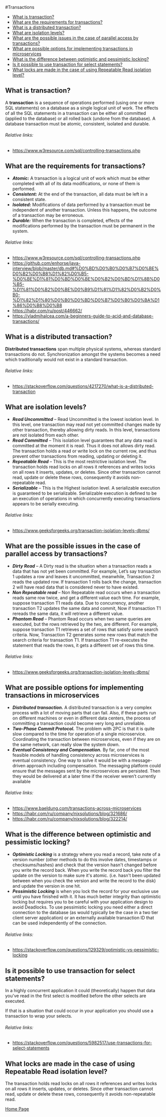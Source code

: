 #Transactions
- [What is transaction?](#what-is-transaction)
- [What are the requirements for transactions?](#what-are-the-requirements-for-transactions)
- [What is a distributed transaction?](#what-is-a-distributed-transaction)
- [What are isolation levels?](#what-are-isolation-levels)
- [What are the possible issues in the case of parallel access by transactions?](#what-are-the-possible-issues-in-the-case-of-parallel-access-by-transactions)
- [What are possible options for implementing transactions in microservices](#what-are-possible-options-for-implementing-transactions-in-microservices)
- [What is the difference between optimistic and pessimistic locking?](#what-is-the-difference-between-optimistic-and-pessimistic-locking)
- [Is it possible to use transaction for select statements?](#is-it-possible-to-use-transaction-for-select-statements)
- [What locks are made in the case of using Repeatable Read isolation level?](#what-locks-are-made-in-the-case-of-using-repeatable-read-isolation-level)

## What is transaction?
A **transaction** is a sequence of operations performed (using one or more SQL statements) on a database as a single logical unit of work. The effects of all the SQL statements in a transaction can be either all committed (applied to the database) or all rolled back (undone from the database). A database transaction must be atomic, consistent, isolated and durable.
###### Relative links:
+ https://www.w3resource.com/sql/controlling-transactions.php

## What are the requirements for transactions?
- ***Atomic:*** A transaction is a logical unit of work which must be either completed with all of its data modifications, or none of them is performed.
- ***Consistent:*** At the end of the transaction, all data must be left in a consistent state.
- ***Isolated:*** Modifications of data performed by a transaction must be independent of another transaction. Unless this happens, the outcome of a transaction may be erroneous.
- ***Durable:*** When the transaction is completed, effects of the modifications performed by the transaction must be permanent in the system.
###### Relative links:
- https://www.w3resource.com/sql/controlling-transactions.php
- https://github.com/enhorse/java-interview/blob/master/db.md#%D0%BD%D0%B0%D0%B7%D0%BE%D0%B2%D0%B8%D1%82%D0%B5-%D0%BE%D1%81%D0%BD%D0%BE%D0%B2%D0%BD%D1%8B%D0%B5-%D1%81%D0%B2%D0%BE%D0%B9%D1%81%D1%82%D0%B2%D0%B0-%D1%82%D1%80%D0%B0%D0%BD%D0%B7%D0%B0%D0%BA%D1%86%D0%B8%D0%B8
- https://habr.com/ru/post/446662/
- https://vladmihalcea.com/a-beginners-guide-to-acid-and-database-transactions/

## What is a distributed transaction?
**Distributed transactions** span multiple physical systems, whereas standard transactions do not. Synchronization amongst the systems becomes a need which traditionally would not exist in a standard transaction.
###### Relative links:
- https://stackoverflow.com/questions/4217270/what-is-a-distributed-transaction

## What are isolation levels?
- ***Read Uncommitted*** – Read Uncommitted is the lowest isolation level. In this level, one transaction may read not yet committed changes made by other transaction, thereby allowing dirty reads. In this level, transactions are not isolated from each other.
- ***Read Committed*** – This isolation level guarantees that any data read is committed at the moment it is read. Thus it does not allows dirty read. The transaction holds a read or write lock on the current row, and thus prevent other transactions from reading, updating or deleting it.
- ***Repeatable Read*** – This is the most restrictive isolation level. The transaction holds read locks on all rows it references and writes locks on all rows it inserts, updates, or deletes. Since other transaction cannot read, update or delete these rows, consequently it avoids non-repeatable read.
- ***Serializable*** – This is the Highest isolation level. A serializable execution is guaranteed to be serializable. Serializable execution is defined to be an execution of operations in which concurrently executing transactions appears to be serially executing.
###### Relative links:
+ https://www.geeksforgeeks.org/transaction-isolation-levels-dbms/

## What are the possible issues in the case of parallel access by transactions?
- ***Dirty Read*** – A Dirty read is the situation when a transaction reads a data that has not yet been committed. For example, Let’s say transaction 1 updates a row and leaves it uncommitted, meanwhile, Transaction 2 reads the updated row. If transaction 1 rolls back the change, transaction 2 will have read data that is considered never to have existed.
- ***Non Repeatable read*** – Non Repeatable read occurs when a transaction reads same row twice, and get a different value each time. For example, suppose transaction T1 reads data. Due to concurrency, another transaction T2 updates the same data and commit, Now if transaction T1 rereads the same data, it will retrieve a different value.
- ***Phantom Read*** – Phantom Read occurs when two same queries are executed, but the rows retrieved by the two, are different. For example, suppose transaction T1 retrieves a set of rows that satisfy some search criteria. Now, Transaction T2 generates some new rows that match the search criteria for transaction T1. If transaction T1 re-executes the statement that reads the rows, it gets a different set of rows this time.
###### Relative links:
+ https://www.geeksforgeeks.org/transaction-isolation-levels-dbms/

## What are possible options for implementing transactions in microservices
- ***Distributed transaction.*** A distributed transaction is a very complex process with a lot of moving parts that can fail. Also, if these parts run on different machines or even in different data centers, the process of committing a transaction could become very long and unreliable.
- ***Two-Phase Commit Protocol.*** The problem with 2PC is that it is quite slow compared to the time for operation of a single microservice. Coordinating the transaction between microservices, even if they are on the same network, can really slow the system down.
- ***Eventual Consistency and Compensation.*** By far, one of the most feasible models of handling consistency across microservices is eventual consistency. One way to solve it would be with a message-driven approach including compensation. The messaging platform could ensure that the messages sent by the microservices are persisted. Then they would be delivered at a later time if the receiver weren’t currently available
###### Relative links:
+ https://www.baeldung.com/transactions-across-microservices
+ https://habr.com/ru/company/nixsolutions/blog/321686/
+ https://habr.com/ru/company/nixsolutions/blog/322214/

## What is the difference between optimistic and pessimistic locking?
+ ***Optimistic Locking*** is a strategy where you read a record, take note of a version number (other methods to do this involve dates, timestamps or checksums/hashes) and check that the version hasn't changed before you write the record back. When you write the record back you filter the update on the version to make sure it's atomic. (i.e. hasn't been updated between when you check the version and write the record to the disk) and update the version in one hit.
+ ***Pessimistic Locking*** is when you lock the record for your exclusive use until you have finished with it. It has much better integrity than optimistic locking but requires you to be careful with your application design to avoid Deadlocks. To use pessimistic locking you need either a direct connection to the database (as would typically be the case in a two tier client server application) or an externally available transaction ID that can be used independently of the connection.
###### Relative links:
+ https://stackoverflow.com/questions/129329/optimistic-vs-pessimistic-locking

## Is it possible to use transaction for select statements?
In a highly concurrent application it could (theoretically) happen that data you've read in the first select is modified before the other selects are executed.

If that is a situation that could occur in your application you should use a transaction to wrap your selects.
###### Relative links:
+ https://stackoverflow.com/questions/5982517/use-transactions-for-select-statements

## What locks are made in the case of using Repeatable Read isolation level?
The transaction holds read locks on all rows it references and writes locks on all rows it inserts, updates, or deletes. Since other transaction cannot read, update or delete these rows, consequently it avoids non-repeatable read.

[Home Page](README.md)
